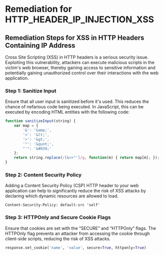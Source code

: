 # Remediation for HTTP_HEADER_IP_INJECTION_XSS

## Remediation Steps for XSS in HTTP Headers Containing IP Address
Cross Site Scripting (XSS) in HTTP headers is a serious security issue. Exploiting this vulnerability, attackers can execute malicious scripts in the victim's web browser, thereby gaining access to sensitive information and potentially gaining unauthorized control over their interactions with the web application.

### Step 1: Sanitize Input
Ensure that all user input is sanitized before it's used. This reduces the chance of nefarious code being executed. In JavaScript, this can be executed by encoding HTML entities with the following code:
```javascript
function sanitizeInput(string) {
    var map = {
        '&': '&amp;',
        '<': '&lt;',
        '>': '&gt;',
        '"': '&quot;',
        "'": '&#039;'
    };
    return string.replace(/[&<>"']/g, function(m) { return map[m]; });
}
```
### Step 2: Content Security Policy
Adding a Content Security Policy (CSP) HTTP header to your web application can help to significantly reduce the risk of XSS attacks by declaring which dynamic resources are allowed to load.

```http
Content-Security-Policy: default-src 'self'
```
### Step 3: HTTPOnly and Secure Cookie Flags
Ensure that cookies are set with the “SECURE” and “HTTPOnly” flags. The HTTPOnly flag prevents an attacker from accessing the cookie through client-side scripts, reducing the risk of XSS attacks.

```python
response.set_cookie('name', 'value', secure=True, httponly=True)
```